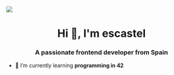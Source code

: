 <img src="https://github.com/escastel/escastel/blob/main/Hey!.gif">
<h1 align="center">Hi 👋, I'm escastel</h1>
<h3 align="center">A passionate frontend developer from Spain</h3>

- 🌱 I’m currently learning **programming in 42**
